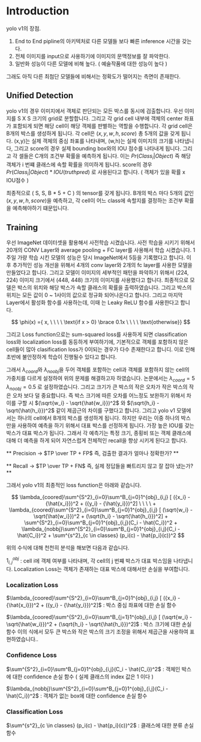 # Introduction

yolo v1의 장점.

1. End to End pipline의 아키텍처로 다른 모델들 보다 빠른 inference 시간을 갖는다.
2. 전체 이미지를 input으로 사용하기에 이미지의 문맥정보를 잘 파악한다.
3. 일반화 성능이 다른 모델에 비해 높다. ( 예술작품에 대한 성능이 높다 ) 

그래도 아직 다른 최첨단 모델들에 비해서는 정확도가 떨어지는 측면이 존재한다.

## Unified Detection

yolo v1의 경우 이미지에서 객체로 판단되는 모든 박스를 동시에 검출합니다. 
우선 이미지를 S X S 크기의 grid로 분할합니다. 그리고 각 grid cell 내부에 객체의 center 좌표가 포함되게 되면 해당 cell이 해당 객체를 판별하는 역할을 수행합니다. 각 grid cell은 B개의 박스를 생성하게 됩니다. 각 cell은 $(x, y, w, h, score)$ 총 5개의 값을 갖게 됩니다. (x,y)는 실제 객체의 중심 좌표를 나타내며, (w,h)는 실제 이미지의 크기를 나타냅니다, 그리고 score의 경우 실제 bounding box와의 IOU 점수를 나타내게 됩니다. 그리고 각 셀들은 C개의 조건부 확률을 예측하게 됩니다. 이는 $Pr(Class_i | Object )$ 즉 해당 객체가 i 번쨰 클래스에 속할 확률을 의미하게 됩니다. score의 경우 $Pr(Class_i | Object ) * IOU(truthpred)$ 로 사용된다고 합니다. ( 객체가 있을 확률  x IOU점수 )

최종적으로 ( S, S, B * 5 + C ) 의 tensor를 갖게 됩니다. B개의 박스 마다 5개의 값인 $(x, y, w, h, score)$을 예측하고, 각 cell이 어느 class에 속할지를 결정하는 조건부 확률을 예측해야하기 떄문입니다. 

## Training

우선 ImageNet 데이터셋을 활용해서 사전학습 시켰습니다. 사전 학습을 시키기 위해서 20개의 CONV Layer와 average pooling + FC layer를 사용해서 학습 시켰습니다. 1주일 가량 학습 시킨 모델의 성능은 당시 ImageNet에서 5등을 기록했다고 합니다. 이후 추가적인 성능 개선을 위해서 4개의 conv layer와 2개의 fc layer를 사용한 모델을 만들었다고 합니다. 그리고 모델이 이미지의 세부적인 패턴을 파악하기 위해서 (224, 224) 이미지 크기에서 (448, 448) 크기의 이미지를 사용했다고 합니다. 
최종적으로 모델은 박스의 위치와 해당 박스가 속할 클래스의 확률을 출력하였습니다. 그리고 박스의 위치는 모든 값이 0 ~ 1사이의 값으로 정규화 되어나온다고 합니다. 그리고 마지막 Layer에서 활성화 함수를 사용하는데, 이때 는 Leaky ReLU 함수를 사용한다고 합니다.

$$
\phi(x) ={ x, \ \ \ \   \text{if x > 0} \brace 0.1x  \ \ \ \ \text{otherwise}}
$$

그리고 Loss function으로는 sum-squared loss를 사용하게 되면 classification loss와 localization loss를 동등하게 부여하기에, 기본적으로 객체를 포함하지 않은 cell들이 많아 clasification loss가 0이되는 경우가 다수 존재한다고 합니디. 이로 인해 초반에 불안정하게 학습이 진행될수 있다고 합니다.

그래서 $\lambda_{coord}$와 $\lambda_{noobj}$을 두어 객체를 포함하는 cell과 객체를 포함하지 않는 cell의 가중치를 다르게 설정하여 위의 문제를 해결하고자 하였습니다. 논문에서는 $\lambda_{coord} = 5$ $\lambda_{noobj} = 0.5$ 로 설정하였습니다.
그리고 크기가 큰 박스의 작은 오차가 작은 박스의 작은 오차 보다 덜 중요합니다. 즉 박스 크기에 따른 오차를 어느정도 보완하기 위해서 차이를 구할 시 $(\sqrt{w_i} - \sqrt{\hat{w_i}})^2$ 와 $(\sqrt{h_i} - \sqrt{\hat{h_i}})^2$ 같이 제곱근의 차이를 구했다고 합니다.
그리고 yolo v1 모델에서는 하나의 cell에서 B개의 박스를 생성하게 됩니다. 하지만 우리는 이중 하나의 박스만을 사용하여 예측을 하기 위해서 대표 박스를 선정하게 됩니다. 가장 높은 IOU를 갖는 박스가 대표 박스가 됩니다. 그래서 각 예측기는 특정 크기, 종횡비 또는 객체 클래스에 대해 더 예측을 하게 되어 자연스럽게 전체적인 recall을 향상 시키게 된다고 합니다.

** Precision → $TP \over TP + FP$ 즉, 검출한 결과가 얼마나 정확한가? **

** Recall → $TP \over TP + FN$ 즉, 실제 정답들을 빠트리지 않고 잘 잡아 냈는가? **

그래서 yolo v1의 최종적인 loss function은 아래와 같습니다.

$$
\lambda_{coored}\sum^{S^2}_{i=0}\sum^B_{j=0}1^{obj}_{i,j} [ ({x_i} - {\hat{x_i}})^2 + ({y_i} - {\hat{y_i}})^2]  \ \ \ \ + \lambda_{coored}\sum^{S^2}_{i=0}\sum^B_{j=0}1^{obj}_{i,j} [ (\sqrt{w_i} - \sqrt{\hat{w_i}})^2 + (\sqrt{h_i} - \sqrt{\hat{h_i}})^2] + \sum^{S^2}_{i=0}\sum^B_{j=0}1^{obj}_{i,j}(C_i - \hat{C_i})^2 + \lambda_{nobbj}\sum^{S^2}_{i=0}\sum^B_{j=0}1^{obj}_{i,j}(C_i - \hat{C_i})^2 + \sum^{s^2}_{c \in classes} (p_i(c) - \hat{p_i}(c))^2
$$

위의 수식에 대해 천천히 분석을 해보면 다음과 같습니다.

$1^{obj}_{i,j}$ : cell i에 객체 여부를 나타내며, 각 cell의 j 번쨰 박스가 대표 박스임을 나타냅니다.
Localization Loss는 객체가 존재하는 대표 박스에 대해서만 손실을 부여합니다.

### Localization Loss

$\lambda_{coored}\sum^{S^2}_{i=0}\sum^B_{j=0}1^{obj}_{i,j} [ ({x_i} - {\hat{x_i}})^2 + ({y_i} - {\hat{y_i}})^2]$ : 박스 중심 좌표에 대한 손실 함수

$\lambda_{coored}\sum^{S^2}_{i=0}\sum^B_{j=1}1^{obj}_{i,j} [ (\sqrt{w_i} - \sqrt{\hat{w_i}})^2 + (\sqrt{h_i} - \sqrt{\hat{h_i}})^2]$ : 박스 크기에 대한 손실 함수
이의 식에서 모두 큰 박스와 작은 박스의 크기 조정을 위해서 제곱근을 사용하여 표현하였습니다..

### Confidence Loss

$\sum^{S^2}_{i=0}\sum^B_{j=0}1^{obj}_{i,j}(C_i - \hat{C_i})^2$  : 객체인 박스에 대한 confidence 손실 함수 ( 실제 클래스의 index 값은 1 이다 )

$\lambda_{nobbj}\sum^{S^2}_{i=0}\sum^B_{j=0}1^{obj}_{i,j}(C_i - \hat{C_i})^2$ : 객체가 없는 box에 대한 confidence 손실 함수

### Classification Loss

 $\sum^{s^2}_{c \in classes} (p_i(c) - \hat{p_i}(c))^2$ : 클래스에 대한 분류 손실 함수
